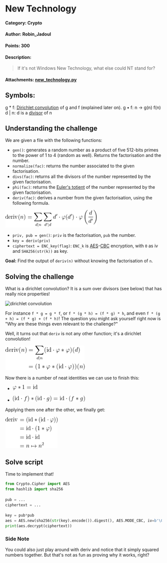 # New Technology
#### **Category:** Crypto
#### **Author:** Robin_Jadoul
#### **Points:** 300
#### **Description:**
> If it's not Windows New Technology, what else could NT stand for?
#### **Attachments:** [new_technology.py](./new_technology.py)

## Symbols:

g * f: [Dirichlet convolution](https://en.wikipedia.org/wiki/Dirichlet_convolution) of g and f (explained later on).
g • f: n -> g(n) f(n)
d | n: d is a [divisor](https://en.wikipedia.org/wiki/Divisor) of n

## Understanding the challenge

We are given a file with the following functions:

   - `gen()`: generates a random number as a product of five 512-bits primes to the power of 1 to 4 (random as well). Returns the factorisation and the number.
   - `normalize(fac)`: returns the number associated to the given factorisation.
   - `divs(fac)`: returns all the divisors of the number represented by the given factorisation.
   - `phi(fac)`: returns the [Euler's totient](https://en.wikipedia.org/wiki/Euler%27s_totient_function) of the number represented by the given factorisation.
   - `deriv(fac)`: derives a number from the given factorisation, using the following formula.

![deriv](./deriv.png)

   - `priv, pub = gen()`: `priv` is the factorisation, `pub` the number.
   - `key = deriv(priv)`
   - `ciphertext = ENC_key(flag)`: `ENC_k` is [AES](https://en.wikipedia.org/wiki/Advanced_Encryption_Standard)-[CBC](https://en.wikipedia.org/wiki/Block_cipher_mode_of_operation#Cipher_block_chaining_(CBC)) encryption, with `0` as iv and `SHA256(str(k))` as key.

**Goal:** Find the output of `deriv(n)` without knowing the factorisation of `n`.

## Solving the challenge

What is a dirichlet convolution? It is a sum over divisors (see below) that has really nice properties!

![dirichlet convolution](https://wikimedia.org/api/rest_v1/media/math/render/svg/ca0ccc7ef79c2a338776995785ec81685120a419)

For instance `f * g = g * f`, or `f * (g * h) = (f * g) * h`, and even `f * (g + h) = (f * g) + (f * h)`! The question you might ask yourself right now is "Why are these things even relevant to the challenge?"

Well, it turns out that `deriv` is not any other function; it's a dirichlet convolution!

![deriv as a dirichlet convolution](./deriv-dirichlet.png)

Now there is a number of neat identities we can use to finish this:

- ![phi * 1 = id](./phi-1-id.png)

- ![(id • f) * (id • g) = id • (f * g)](./id-distributive.png)

Applying them one after the other, we finally get:

![deriv(n) = n²](./deriv-n2.png)

## Solve script

Time to implement that!

```py
from Crypto.Cipher import AES
from hashlib import sha256

pub = ...
ciphertext = ...

key = pub*pub
aes = AES.new(sha256(str(key).encode()).digest(), AES.MODE_CBC, iv=b'\0' * 16)
print(aes.decrypt(ciphertext))
```


### Side Note

You could also just play around with deriv and notice that it simply squared numbers together. But that's not as fun as proving why it works, right?